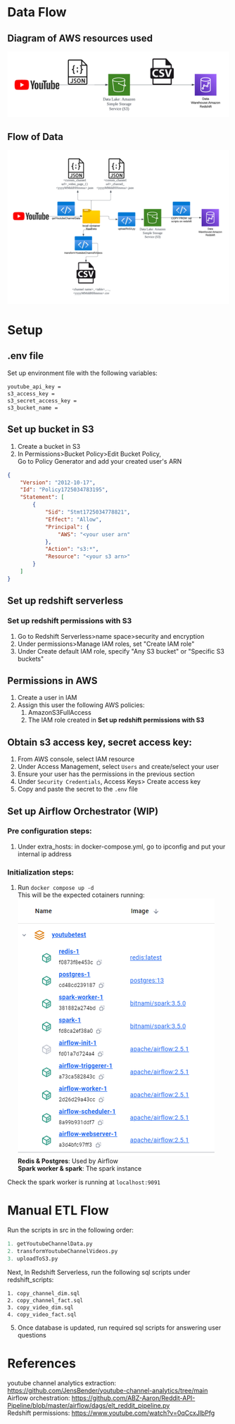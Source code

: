 
# Data Flow
## Diagram of AWS resources used
![Diagram of AWS resources used](Architecture.png)

## Flow of Data 
![Flow of data](DataFlow.png)


# Setup
## .env file
Set up environment file with the following variables:  
```.env
youtube_api_key =   
s3_access_key =   
s3_secret_access_key =   
s3_bucket_name =   
```


## Set up bucket in S3
1. Create a bucket in S3
2. In Permissions>Bucket Policy>Edit Bucket Policy,   
    Go to Policy Generator and add your created user's ARN  
```json
{
    "Version": "2012-10-17",
    "Id": "Policy1725034783195",
    "Statement": [
        {
            "Sid": "Stmt1725034778821",
            "Effect": "Allow",
            "Principal": {
                "AWS": "<your user arn"
            },
            "Action": "s3:*",
            "Resource": "<your s3 arn>"
        }
    ]
}
```
  
## Set up redshift serverless  

### Set up redshift permissions with S3  
1. Go to Redshift Serverless>name space>security and encryption  
2. Under permissions>Manage IAM roles, set "Create IAM role"  
3. Under Create default IAM role, specify "Any S3 bucket" or "Specific S3 buckets"  


## Permissions in AWS
1. Create a user in IAM
2. Assign this user the following AWS policies:
    1. AmazonS3FullAccess
    2. The IAM role created in <b>Set up redshift permissions with S3 </b>

## Obtain s3 access key, secret access key:
1. From AWS console, select IAM resource  
2. Under Access Management, select <code>Users</code> and create/select your user
3. Ensure your user has the permissions in the previous section
4. Under <code>Security Credentials</code>, Access Keys> Create access key
5. Copy and paste the secret to the <code>.env</code> file


## Set up Airflow Orchestrator (WIP)

### Pre configuration steps:
1. Under extra_hosts: in docker-compose.yml, go to ipconfig and put your internal ip address

### Initialization steps:
1. Run <code>docker compose up -d</code>  
This will be the expected cotainers running:  
![dockerContainers](dockerContainers.png)  
<b>Redis & Postgres</b>: Used by Airflow   
<b>Spark worker & spark</b>: The spark instance  

Check the spark worker is running at <code>localhost:9091</code>
# Manual ETL Flow
Run the scripts in src in the following order:
```python
1. getYoutubeChannelData.py  
2. transformYoutubeChannelVideos.py  
3. uploadToS3.py  
```

Next, In Redshift Serverless, run the following sql scripts under redshift_scripts:  
```
1. copy_channel_dim.sql  
2. copy_channel_fact.sql  
3. copy_video_dim.sql   
4. copy_video_fact.sql   
```
5. Once database is updated, run required sql scripts for answering user questions  

# References
youtube channel analytics extraction: https://github.com/JensBender/youtube-channel-analytics/tree/main  
Airflow orchestration: https://github.com/ABZ-Aaron/Reddit-API-Pipeline/blob/master/airflow/dags/elt_reddit_pipeline.py  
Redshift permissions: https://www.youtube.com/watch?v=0qCcxJlbPfg